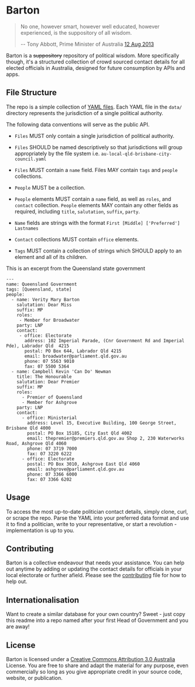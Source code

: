 # Barton

> No one, however smart, however well educated, however experienced, is the suppository of all wisdom.
>
> -- Tony Abbott, Prime Minister of Australia [12 Aug 2013](http://www.smh.com.au/federal-politics/federal-election-2013/liberals-squirm-as-abbott-refers-to-the-suppository-of-wisdom-20130812-2rryy.html)

Barton is a ~~suppository~~ repository of political wisdom.  More specifically though, it's a structured collection of crowd sourced contact details for all elected officials in Australia, designed for future consumption by APIs and apps.


## File Structure

The repo is a simple collection of [YAML files](http://www.yaml.org/spec/1.2/spec.html).  Each YAML file in the `data/` directory represents the jurisdiction of a single political authority.   

The following data conventions will serve as the public API.

- `Files` MUST only contain a single jurisdiction of political authority.

- `Files` SHOULD be named descriptively so that jurisdictions will group appropriately by the file system i.e. `au-local-qld-brisbane-city-council.yaml`  

- `Files` MUST contain a `name` field.  Files MAY contain `tags` and `people` collections.  

- `People` MUST be a collection.

- `People` elements MUST contain a `name` field, as well as `roles`, and `contact` collection.  `People` elements MAY contain any other fields as required, including `title`, `salutation`, `suffix`, `party`.

- `Name` fields are strings with the format `First [Middle] ['Preferred'] Lastnames`

- `Contact` collections MUST contain `office` elements. 

- `Tags` MUST contain a collection of strings which SHOULD apply to an element and all of its children.


This is an excerpt from the Queensland state government

    ---
    name: Queensland Government
    tags: [Queensland, state]
    people: 
      - name: Verity Mary Barton
        salutation: Dear Miss
        suffix: MP
        roles:
         - Member for Broadwater
        party: LNP
        contact:
         - office: Electorate
           address: 102 Imperial Parade, (Cnr Government Rd and Imperial Pde), Labrador Qld  4215
           postal: PO Box 644, Labrador Qld 4215
           email: broadwater@parliament.qld.gov.au
           phone: 07 5563 9010
           fax: 07 5500 5364
      - name: Campbell Kevin 'Can Do' Newman
        title: The Honourable
        salutation: Dear Premier    
        suffix: MP
        roles:
          - Premier of Queensland
          - Member for Ashgrove
        party: LNP
        contact:
          - office: Ministerial
            address: Level 15, Executive Building, 100 George Street, Brisbane Qld 4000
            postal: PO Box 15185, City East Qld 4002
            email: thepremier@premiers.qld.gov.au Shop 2, 230 Waterworks Road, Ashgrove Qld 4060
            phone: 07 3719 7000
            fax: 07 3220 6222        
          - office: Electorate
            postal: PO Box 3010, Ashgrove East Qld 4060
            email: ashgrove@parliament.qld.gov.au
            phone: 07 3366 6000
            fax: 07 3366 6202
   
## Usage

To access the most up-to-date politician contact details, simply clone, curl, or scrape the repo.  Parse the YAML into your preferred data format and use it to find a politician, write to your representative, or start a revolution - implementation is up to you. 

## Contributing

Barton is a collective endeavour that needs your assistance.  You can help out anytime by adding or updating the contact details for officials in your local electorate or further afield.  Please see the [contributing](contributing.md) file for how to help out.

## Internationalisation

Want to create a similar database for your own country? Sweet - just copy this readme into a repo named after your first Head of Government and you are away!

## License

Barton is licensed under a [Creative Commons Attribution 3.0 Australia](http://creativecommons.org/licenses/by/3.0/au/deed.en) License.  You are free to share and adapt the material for any purpose, even commercially so long as you give appropriate credit in your source code, website, or publication.